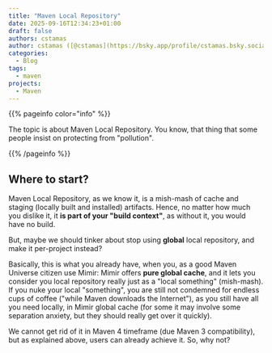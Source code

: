 ```yaml
---
title: "Maven Local Repository"
date: 2025-09-16T12:34:23+01:00
draft: false
authors: cstamas
author: cstamas ([@cstamas](https://bsky.app/profile/cstamas.bsky.social))
categories:
  - Blog
tags:
  - maven
projects:
  - Maven
---
```


{{% pageinfo color="info" %}}

The topic is about Maven Local Repository. You know, that thing that some people insist on protecting from "pollution".

{{% /pageinfo %}}

## Where to start?

Maven Local Repository, as we know it, is a mish-mash of cache and staging (locally built and installed) artifacts.
Hence, no matter how much you dislike it, it **is part of your "build context"**, as without it, you would have no build.

But, maybe we should tinker about stop using **global** local repository, and make it per-project instead?

Basically, this is what you already have, when you, as a good Maven Universe citizen use Mimir: Mimir
offers **pure global cache**, and it lets you consider you local repository really just as a "local something"
(mish-mash). If you nuke your local "something", you are still not condemned for endless cups of coffee ("while Maven 
downloads the Internet"), as you still have all you need locally, in Mimir global cache (for some it may involve some
separation anxiety, but they should really get over it quickly).

We cannot get rid of it in Maven 4 timeframe (due Maven 3 compatibility), but as explained above, users can already
achieve it. So, why not?
